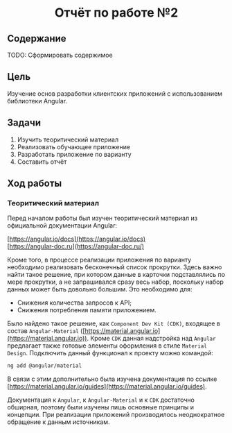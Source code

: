 <h1 align=center>Отчёт по работе №2</h1>

## Содержание

TODO: Сформировать содержимое

## Цель

Изучение основ разработки клиентских приложений c использованием библиотеки Angular.

## Задачи

1. Изучить теоритический материал
2. Реализовать обучающее приложение
3. Разработать приложение по варианту
4. Составить отчёт

## Ход работы

### Теоритический материал

Перед началом работы был изучен теоритический материал из официальной документации
Angular:

[https://angular.io/docs](https://angular.io/docs)  
[https://angular-doc.ru](https://angular-doc.ru/)

Кроме того, в процессе реализации приложения по варианту
необходимо реализовать бесконечный список прокрутки.
Здесь важно найти такое решение, при котором данные в карточки
подставлялись по мере прокрутки, а не запрашивался сразу весь набор,
поскольку набор данных может быть довольно большим.
Это необходимо для:

- Снижения количества запросов к API;
- Снижения потребления памяти приложением.

Было найдено такое решение, как `Component Dev Kit (CDK)`, входящее в состав
`Angular-Material` ([https://material.angular.io](https://material.angular.io)).
Кроме `CDK` данная надстройка над `Angular` предлагает также готовые элементы оформления
в стиле `Material Design`. Подключить данный функционал к проекту можно командой:

```bash
ng add @angular/material
```

В связи с этим дополнительно была изучена документация по ссылке
[https://material.angular.io/guides](https://material.angular.io/guides).

Документация к `Angular`, к `Angular-Material` и к `CDK` достаточно обширная,
поэтому были изучены лишь основные принципы и концепции.
При реализации приложений производилось неоднократное обращение к данным источникам.
